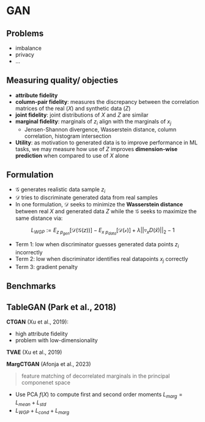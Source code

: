 # GAN

## Problems
- imbalance
- privacy
- ...
 
## Measuring quality/ objecties
- **attribute fidelity**
- **column-pair fidelity**: measures the discrepancy between the correlation matrices of the real ($X$) and synthetic data ($Z$)
- **joint fidelity**: joint distributions of $X$ and $Z$ are similar
- **marginal fidelity**: marginals of $z_i$ align with the marginals of $x_j$
  - Jensen-Shannon divergence, Wasserstein distance, column correlation, histogram intersection
- **Utility**: as motivation to generated data is to improve performance in ML tasks, we may measure how use of $Z$ improves **dimension-wise prediction** when compared to use of $X$ alone

    
## Formulation 

- $\mathcal G$ generates realistic data sample $z_i$
- $\mathcal D$ tries to discriminate generated data from real samples 
- In one formulation, $\mathcal D$ seeks to minimize the **Wasserstein distance** between real $X$ and generated data $Z$ while the $\mathcal G$ seeks to maximize the same distance via:

$$ L_{WGP} :=  E_{z ~ p_{gen}}[ \mathcal{D}(\mathcal{G}(z)) ] - E_{x ~ p_{data}}[ \mathcal{D(x)} ] +\lambda || \triangledown_x D(\hat{x}) ||_2 - 1 $$

- Term 1: low when discriminator guesses generated data points $z_i$ incorrectly 
- Term 2: low when discriminator identifies real datapoints $x_j$  correctly
- Term 3: gradient penalty

## Benchmarks

**TableGAN** (Park et al., 2018)
-

**CTGAN** (Xu et al., 2019): 
- high attribute fidelity 
- problem with low-dimensionality 

**TVAE** (Xu et al., 2019) 

**MargCTGAN** (Afonja et al., 2023)
> feature matching of decorrelated marginals in the principal componenet space
- Use PCA $f(X)$ to compute first and second order moments
 $L_{marg} = L_{mean} + L_{std}$
- $L_{WGP}+ L_{cond} + L_{marg}$
